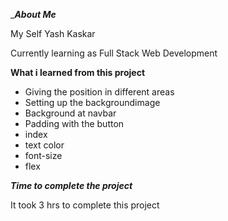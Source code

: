 __________About Me_________

My Self  Yash Kaskar 

Currently learning as Full Stack Web Development




____________What i learned from this project____________

* Giving the position in different areas
* Setting up the backgroundimage
* Background at navbar 
* Padding with the button 
* index
* text color 
* font-size
* flex


_____________Time to complete the project_____________

It took 3 hrs to complete this project 

